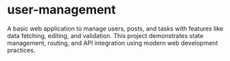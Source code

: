 # user-management
A basic web application to manage users, posts, and tasks with features like data fetching, editing, and validation. This project demonstrates state management, routing, and API integration using modern web development practices.
